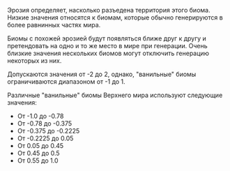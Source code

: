 Эрозия определяет, насколько разъедена территория этого биома. Низкие значения относятся к биомам,
которые обычно генерируются в более равнинных частях мира.

Биомы с похожей эрозией будут появляться ближе друг к другу
и претендовать на одно и то же место в мире при генерации.
Очень близкие значения нескольких биомов могут отключить генерацию некоторых из них.

Допускаются значения от -2 до 2, однако, "ванильные" биомы ограничиваются диапазоном
от -1 до 1.

Различные "ванильные" биомы Верхнего мира используют следующие значения:

* От -1.0 до -0.78
* От -0.78 до -0.375
* От -0.375 до -0.2225
* От -0.2225 до 0.05
* От 0.05 до 0.45
* От 0.45 до 0.5
* От 0.55 до 1.0